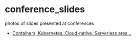 # conference_slides
photos of slides presented at conferences

 - [Containers, Kubernetes, Cloud-native, Serverless area...](cloud)

